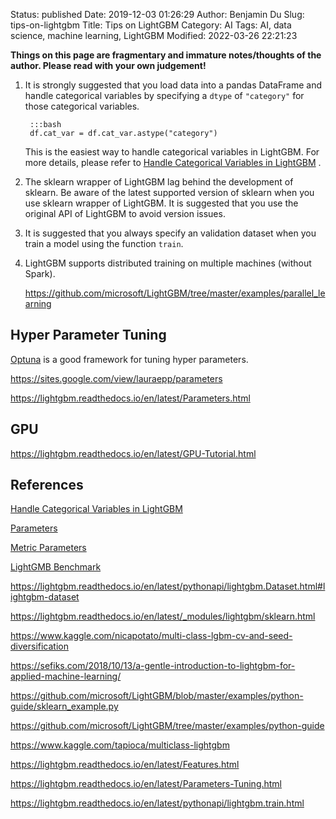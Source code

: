 Status: published
Date: 2019-12-03 01:26:29
Author: Benjamin Du
Slug: tips-on-lightgbm
Title: Tips on LightGBM
Category: AI
Tags: AI, data science, machine learning, LightGBM
Modified: 2022-03-26 22:21:23

**Things on this page are fragmentary and immature notes/thoughts of the author. Please read with your own judgement!**

1. It is strongly suggested that you load data into a pandas DataFrame
    and handle categorical variables
    by specifying a `dtype` of `"category"` for those categorical variables.

		:::bash
        df.cat_var = df.cat_var.astype("category")

    This is the easiest way to handle categorical variables in LightGBM.
    For more details,
    please refer to 
    [Handle Categorical Variables in LightGBM](http://www.legendu.net/misc/blog/handle-categorical-variables-in-lightgbm)
    .

2. The sklearn wrapper of LightGBM lag behind the development of sklearn. 
    Be aware of the latest supported version of sklearn 
    when you use sklearn wrapper of LightGBM.
    It is suggested that you use the original API of LightGBM to avoid version issues.

3. It is suggested that you always specify an validation dataset 
    when you train a model using the function `train`.

2. LightGBM supports distributed training on multiple machines (without Spark).

    https://github.com/microsoft/LightGBM/tree/master/examples/parallel_learning


## Hyper Parameter Tuning

[Optuna](http://www.legendu.net/misc/blog/tips-on-optuna)
is a good framework for tuning hyper parameters.

https://sites.google.com/view/lauraepp/parameters

https://lightgbm.readthedocs.io/en/latest/Parameters.html

## GPU 

https://lightgbm.readthedocs.io/en/latest/GPU-Tutorial.html

## References

[Handle Categorical Variables in LightGBM](http://www.legendu.net/misc/blog/handle-categorical-variables-in-lightgbm)

[Parameters](https://lightgbm.readthedocs.io/en/latest/Parameters.html#parameters)

[Metric Parameters](https://lightgbm.readthedocs.io/en/latest/Parameters.html#metric-parameters)

[LightGMB Benchmark](https://lightgbm.readthedocs.io/en/latest/Experiments.html)

https://lightgbm.readthedocs.io/en/latest/pythonapi/lightgbm.Dataset.html#lightgbm-dataset

https://lightgbm.readthedocs.io/en/latest/_modules/lightgbm/sklearn.html

https://www.kaggle.com/nicapotato/multi-class-lgbm-cv-and-seed-diversification

https://sefiks.com/2018/10/13/a-gentle-introduction-to-lightgbm-for-applied-machine-learning/

https://github.com/microsoft/LightGBM/blob/master/examples/python-guide/sklearn_example.py

https://github.com/microsoft/LightGBM/tree/master/examples/python-guide

https://www.kaggle.com/tapioca/multiclass-lightgbm

https://lightgbm.readthedocs.io/en/latest/Features.html

https://lightgbm.readthedocs.io/en/latest/Parameters-Tuning.html

https://lightgbm.readthedocs.io/en/latest/pythonapi/lightgbm.train.html

